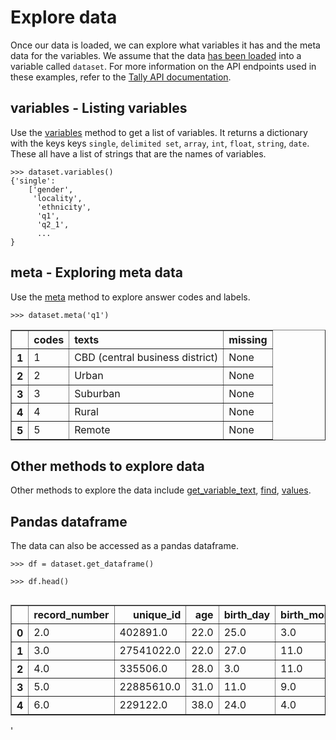 # Explore data


Once our data is loaded, we can explore what variables it has and the meta data for the variables. We assume that the data [has been loaded](../1_load_data) into a variable called `dataset`. For more information on the API endpoints used in these examples, refer to the [Tally API documentation](https://tally.datasmoothie.com).

## variables - Listing variables

Use the [variables](https://tally.datasmoothie.com/#tag/Data-Processing/operation/variables) method to get a list of variables. It returns a dictionary with the keys keys `single`, `delimited set`, `array`, `int`, `float`, `string`, `date`. These all have a list of strings that are the names of variables.

```
>>> dataset.variables()
{'single': 
    ['gender', 
     'locality', 
      'ethnicity', 
      'q1', 
      'q2_1', 
      ... 
}
```

## meta - Exploring meta data

Use the [meta](https://tally.datasmoothie.com/#tag/Data-Processing/operation/meta) method to explore answer codes and labels.

```
>>> dataset.meta('q1')
```
<table border="1" class="dataframe">  <thead>    <tr style="text-align: left;">      <th></th>      <th>codes</th>      <th>texts</th>      <th>missing</th>    </tr>  </thead>  <tbody>    <tr>      <th>1</th>      <td>1</td>      <td>CBD (central business district)</td>      <td>None</td>    </tr>    <tr>      <th>2</th>      <td>2</td>      <td>Urban</td>      <td>None</td>    </tr>    <tr>      <th>3</th>      <td>3</td>      <td>Suburban</td>      <td>None</td>    </tr>    <tr>      <th>4</th>      <td>4</td>      <td>Rural</td>      <td>None</td>    </tr>    <tr>      <th>5</th>      <td>5</td>      <td>Remote</td>      <td>None</td>    </tr>  </tbody></table>

## Other methods to explore data

Other methods to explore the data include [get_variable_text](https://tally.datasmoothie.com/#tag/Data-Processing/operation/getVariableText), [find](https://tally.datasmoothie.com/#tag/Datasources-and-files/operation/find), [values](https://tally.datasmoothie.com/#tag/Data-Processing/operation/values).

## Pandas dataframe

The data can also be accessed as a pandas dataframe.

```
>>> df = dataset.get_dataframe()

>>> df.head()
```
<div style="overflow-x:scroll;">
<table border="1" class="dataframe">  <thead>    <tr style="text-align: right;">      <th></th>      <th>record_number</th>      <th>unique_id</th>      <th>age</th>      <th>birth_day</th>      <th>birth_month</th>      <th>birth_year</th>      <th>gender</th>      <th>locality</th>      <th>ethnicity</th>      <th>religion</th>      <th>q1</th>      <th>q2__1</th>    </tr>  </thead>  <tbody>    <tr>      <th>0</th>      <td>2.0</td>      <td>402891.0</td>      <td>22.0</td>      <td>25.0</td>      <td>3.0</td>      <td>1993.0</td>      <td>1.0</td>      <td>1.0</td>      <td>1.0</td>      <td>2.0</td>      <td>4.0</td>      <td>1.0</td>    </tr>    <tr>      <th>1</th>      <td>3.0</td>      <td>27541022.0</td>      <td>22.0</td>      <td>27.0</td>      <td>11.0</td>      <td>1993.0</td>      <td>2.0</td>      <td>3.0</td>      <td>1.0</td>      <td>NaN</td>      <td>4.0</td>      <td>0.0</td>    </tr>    <tr>      <th>2</th>      <td>4.0</td>      <td>335506.0</td>      <td>28.0</td>      <td>3.0</td>      <td>11.0</td>      <td>1987.0</td>      <td>1.0</td>      <td>2.0</td>      <td>1.0</td>      <td>3.0</td>      <td>7.0</td>      <td>NaN</td>    </tr>    <tr>      <th>3</th>      <td>5.0</td>      <td>22885610.0</td>      <td>31.0</td>      <td>11.0</td>      <td>9.0</td>      <td>1984.0</td>      <td>1.0</td>      <td>2.0</td>      <td>1.0</td>      <td>NaN</td>      <td>5.0</td>      <td>NaN</td>    </tr>    <tr>      <th>4</th>      <td>6.0</td>      <td>229122.0</td>      <td>38.0</td>      <td>24.0</td>      <td>4.0</td>      <td>1977.0</td>      <td>1.0</td>      <td>1.0</td>      <td>1.0</td>      <td>NaN</td>      <td>2.0</td>      <td>NaN</td>    </tr>  </tbody></table><div>'
